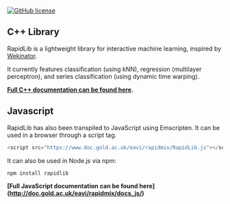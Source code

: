 
[![GitHub license](https://img.shields.io/badge/License-BSD%203--Clause-blue.svg)](https://github.com/mzed/RapidLib/blob/master/LICENSE)

## C++ Library
RapidLib is a lightweight library for interactive machine learning, inspired by [Wekinator](http://www.wekinator.org/).

It currently features classification (using kNN), regression (multilayer perceptron), and series classification (using dynamic time warping).   

**[Full C++ documentation can be found here](https://mzed.github.io/RapidLib/doxygen/annotated.html).**

## Javascript   
RapidLib has also been transpiled to JavaScript using Emscripten. It can be used in a browser through a script tag.
```javascript
<script src="https://www.doc.gold.ac.uk/eavi/rapidmix/RapidLib.js"></script>
```
It can also be used in Node.js via npm:
```javascript
npm install rapidlib
```

**[Full JavaScript documentation can be found here] (http://doc.gold.ac.uk/eavi/rapidmix/docs_js/)**
